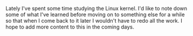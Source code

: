 Lately I've spent some time studying the Linux kernel. I'd like to note down some of what I've learned before moving on to something else for a while so that when I come back to it later I wouldn't have to redo all the work. I hope to add more content to this in the coming days.
